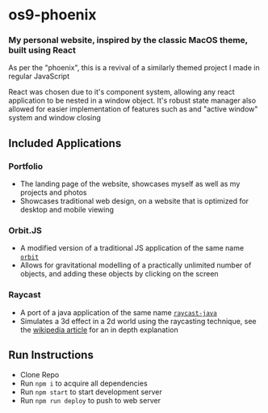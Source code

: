 # os9-phoenix
### My personal website, inspired by the classic MacOS theme, built using React
As per the "phoenix", this is a revival of a similarly themed project I made in regular JavaScript

React was chosen due to it's component system, allowing any react application to be nested in a window object. It's robust state manager also allowed for easier implementation of features such as and "active window" system and window closing

## Included Applications
### Portfolio
- The landing page of the website, showcases myself as well as my projects and photos
- Showcases traditional web design, on a website that is optimized for desktop and mobile viewing
### Orbit.JS
- A modified version of a traditional JS application of the same name [`orbit`](https://github.com/power-emma/orbit)
- Allows for gravitational modelling of a practically unlimited number of objects, and adding these objects by clicking on the screen
### Raycast
- A port of a java application of the same name [`raycast-java`](https://github.com/power-emma/raycast-java)
- Simulates a 3d effect in a 2d world using the raycasting technique, see the [wikipedia article](https://en.wikipedia.org/wiki/Ray_casting#) for an in depth explanation

## Run Instructions
- Clone Repo
- Run `npm i` to acquire all dependencies
- Run `npm start` to start development server
- Run `npm run deploy` to push to web server
